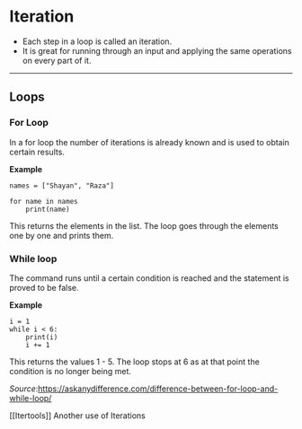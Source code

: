 # Iteration
- Each step in a loop is called an iteration.
- It is great for running through an input and applying the same operations on every part of it.
---
## Loops
### For Loop
In a for loop the number of iterations is already known and is used to obtain certain results.

**Example**
```
names = ["Shayan", "Raza"]

for name in names
	print(name)
```
This returns the elements in the list. The loop goes through the elements one by one and prints them. 

### While loop
The command runs until a certain condition is reached and the statement is proved to be false.

**Example**
```
i = 1 
while i < 6:
	print(i)
	i += 1
```
This returns the values 1 - 5. The loop stops at 6 as at that point the condition is no longer being met.

*Source*:https://askanydifference.com/difference-between-for-loop-and-while-loop/

[[Itertools]] Another use of Iterations


